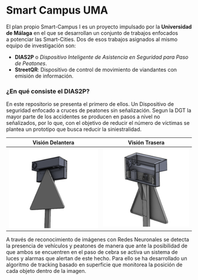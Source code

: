 # Smart Campus UMA

El plan propio Smart-Campus I es un proyecto impulsado por la **Universidad de Málaga**   en el que se desarrollan un conjunto de trabajos enfocados  
a potenciar las Smart-Cities. Dos de esos trabajos asignados al mismo equipo de investigación son:

- **DIAS2P** o *Dispositivo Inteligente de Asistencia en Seguridad para Paso de Peatones*.
- **StreetQR**: Dispositivo de control de movimiento de viandantes con emisión de información.

### ¿En qué consiste el DIAS2P?

En este repositorio se presenta el primero de ellos. Un Dispositivo de seguridad enfocado a cruces de peatones sin señalización.
Segun la DGT la mayor parte de los accidentes se producen en pasos a nivel no señalizados, por lo que, con el objetivo de reducir el número de víctimas
se plantea un prototipo que busca reducir la siniestralidad.

|  Visión Delantera  | Visión Trasera |
|---| --- |
|  ![DIAS2P_2.png](images/Design/DIAS2P_2.png) | ![DIAS2P_1.png](images/Design/DIAS2P_1.png) |



A través de reconocimiento de imágenes con Redes Neuronales se detecta la presencia de vehículos y peatones de manera que ante la posibilidad de
que ambos se encuentren en el paso de cebra se activa un sistema de luces y alarmas que alertan de este hecho. Para ello se ha desarrollado un algoritmo de
tracking basado en superficie que monitorea la posición de cada objeto dentro de la imagen.
